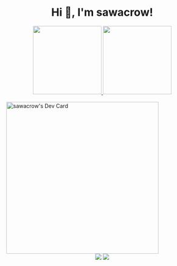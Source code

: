 <h1 align="center">Hi 👋, I'm sawacrow!</h1>
<div align="center">
  <a href="https://github.com/sawacrow">
  <img height="180em" src="https://github-readme-stats.vercel.app/api?username=sawacrow&show_icons=true&theme=dark&include_all_commits=true&count_private=true"/>
  <img height="180em" src="https://github-readme-stats.vercel.app/api/top-langs/?username=sawacrow&layout=compact&langs_count=7&theme=dark"/>
</div>
<br>
  <a href="https://app.daily.dev/sawacrow"><img src="https://api.daily.dev/devcards/a305a4a7281249e7a5c6dc1172a79945.png?r=wol" width="400" alt="sawacrow's Dev Card"/></a>
<div align ="center"> 
  <a href = "mailto:info.cengizilhan@gmail.com"><img src="https://img.shields.io/badge/-Gmail-%23333?style=for-the-badge&logo=gmail&logoColor=white" target="_blank"></a>
  <a href="https://www.linkedin.com/in/sawacrow" target="_blank"><img src="https://img.shields.io/badge/-LinkedIn-%23333?style=for-the-badge&logo=linkedin&logoColor=white" target="_blank"></a> 
</div>
